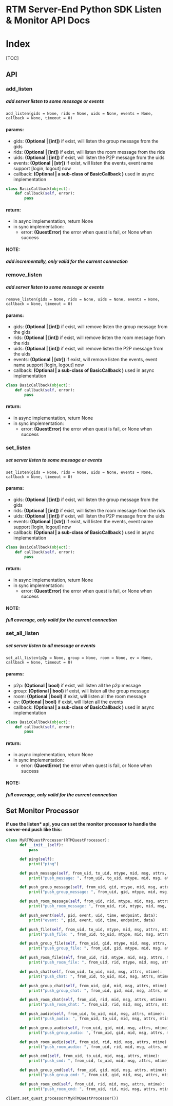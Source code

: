 # RTM Server-End Python SDK Listen & Monitor API Docs

# Index

[TOC]

## API

### add_listen

##### add server listen to some message or events

```
add_listen(gids = None, rids = None, uids = None, events = None, callback = None, timeout = 0)
```

#### params:

* gids: **(Optional | [int])**  if exist, will listen the group message from the gids
* rids: **(Optional | [int])**  if exist, will listen the room message from the rids
* uids: **(Optional | [int])**  if exist, will listen the P2P message from the uids
* events: **(Optional | [str])**  if exist, will listen the events, event name support [login, logout] now
* callback: **(Optional | a sub-class of BasicCallback )**  used in async implementation

```python
class BasicCallback(object):
    def callback(self, error):
        pass
```

#### return:

* in async implementation, return None
* in sync implementation:
  * error:  **(QuestError)**   the error when quest is fail, or None when success

#### NOTE:

##### add incrementally, only valid for the current connection



### remove_listen

##### add server listen to some message or events

```
remove_listen(gids = None, rids = None, uids = None, events = None, callback = None, timeout = 0)
```

#### params:

* gids: **(Optional | [int])**  if exist, will remove listen the group message from the gids
* rids: **(Optional | [int])**  if exist, will remove listen the room message from the rids
* uids: **(Optional | [int])**  if exist, will remove listen the P2P message from the uids
* events: **(Optional | [str])**  if exist, will remove listen the events, event name support [login, logout] now
* callback: **(Optional | a sub-class of BasicCallback )**  used in async implementation

```python
class BasicCallback(object):
    def callback(self, error):
        pass
```

#### return:

* in async implementation, return None
* in sync implementation:
  * error:  **(QuestError)**   the error when quest is fail, or None when success



### set_listen

##### set server listen to some message or events

```
set_listen(gids = None, rids = None, uids = None, events = None, callback = None, timeout = 0)
```

#### params:

* gids: **(Optional | [int])**  if exist, will listen the group message from the gids
* rids: **(Optional | [int])**  if exist, will listen the room message from the rids
* uids: **(Optional | [int])**  if exist, will listen the P2P message from the uids
* events: **(Optional | [str])**  if exist, will listen the events, event name support [login, logout] now
* callback: **(Optional | a sub-class of BasicCallback )**  used in async implementation

```python
class BasicCallback(object):
    def callback(self, error):
        pass
```

#### return:

* in async implementation, return None
* in sync implementation:
  * error:  **(QuestError)**   the error when quest is fail, or None when success

#### NOTE:

##### full coverage, only valid for the current connection



### set_all_listen

##### set server listen to all message or events

```
set_all_listen(p2p = None, group = None, room = None, ev = None, callback = None, timeout = 0)
```

#### params:

* p2p: **(Optional | bool)**  if exist, will listen all the p2p message
* group: **(Optional | bool)**  if exist, will listen all the group message
* room: **(Optional | bool)**  if exist, will listen all the room message
* ev: **(Optional | bool)**  if exist, will listen all the events
* callback: **(Optional | a sub-class of BasicCallback )**  used in async implementation

```python
class BasicCallback(object):
    def callback(self, error):
        pass
```

#### return:

* in async implementation, return None
* in sync implementation:
  * error:  **(QuestError)**   the error when quest is fail, or None when success

#### NOTE:

##### full coverage, only valid for the current connection



## Set Monitor Processor

#### if use the listen* api, you can set the monitor processor to handle the server-end push like this:

```python
class MyRTMQuestProcessor(RTMQuestProcessor):
      def __init__(self):
          pass

      def ping(self):
          print("ping")

      def push_message(self, from_uid, to_uid, mtype, mid, msg, attrs, mtime):
          print("push_message: ", from_uid, to_uid, mtype, mid, msg, attrs, mtime)

      def push_group_message(self, from_uid, gid, mtype, mid, msg, attrs, mtime):
          print("push_group_message: ", from_uid, gid, mtype, mid, msg, attrs, mtime)

      def push_room_message(self, from_uid, rid, mtype, mid, msg, attrs, mtime):
          print("push_room_message: ", from_uid, rid, mtype, mid, msg, attrs, mtime)

      def push_event(self, pid, event, uid, time, endpoint, data):
          print("event: ", pid, event, uid, time, endpoint, data)

      def push_file(self, from_uid, to_uid, mtype, mid, msg, attrs, mtime):
          print("push_file: ", from_uid, to_uid, mtype, mid, msg, attrs, mtime)

      def push_group_file(self, from_uid, gid, mtype, mid, msg, attrs, mtime):
          print("push_group_file: ", from_uid, gid, mtype, mid, msg, attrs, mtime)

      def push_room_file(self, from_uid, rid, mtype, mid, msg, attrs, mtime):
          print("push_room_file: ", from_uid, rid, mtype, mid, msg, attrs, mtime)

      def push_chat(self, from_uid, to_uid, mid, msg, attrs, mtime):
          print("push_chat: ", from_uid, to_uid, mid, msg, attrs, mtime)

      def push_group_chat(self, from_uid, gid, mid, msg, attrs, mtime):
          print("push_group_chat: ", from_uid, gid, mid, msg, attrs, mtime)

      def push_room_chat(self, from_uid, rid, mid, msg, attrs, mtime):
          print("push_room_chat: ", from_uid, rid, mid, msg, attrs, mtime)

      def push_audio(self, from_uid, to_uid, mid, msg, attrs, mtime):
          print("push_audio: ", from_uid, to_uid, mid, msg, attrs, mtime)

      def push_group_audio(self, from_uid, gid, mid, msg, attrs, mtime):
          print("push_group_audio: ", from_uid, gid, mid, msg, attrs, mtime)

      def push_room_audio(self, from_uid, rid, mid, msg, attrs, mtime):
          print("push_room_audio: ", from_uid, rid, mid, msg, attrs, mtime)

      def push_cmd(self, from_uid, to_uid, mid, msg, attrs, mtime):
          print("push_cmd: ", from_uid, to_uid, mid, msg, attrs, mtime)

      def push_group_cmd(self, from_uid, gid, mid, msg, attrs, mtime):
          print("push_group_cmd: ", from_uid, gid, mid, msg, attrs, mtime)

      def push_room_cmd(self, from_uid, rid, mid, msg, attrs, mtime):
          print("push_room_cmd: ", from_uid, rid, mid, msg, attrs, mtime)

client.set_quest_processor(MyRTMQuestProcessor())
```

